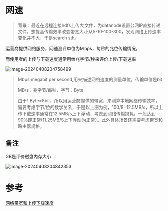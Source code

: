 # 网速

>  背景：最近在远程连接hdfs上传大文件，为datanode设置公网IP直接传递文件，想提高传输效率改变带宽大小从5-10-100-300，发现网络上传速率变化并不大，于是search sth。

运营商提供网络服务，网速测评单位为Mbps，每秒的兆位传输情况。

而使用者的上传与下载速度通常用给兆字节/秒来评价上传/下载速率



![image-20240408204758499](C:\Users\22779\AppData\Roaming\Typora\typora-user-images\image-20240408204758499.png)

> Mbps,megabit per second,用来描述网络速度的测量单位，传输单位是bit
>
> MB/s：兆字节/每秒，字节：Byte
>
> 由于1 Byte=8bit，所以用运营商提供的带宽，来测算本地网络传输效率，需要考虑字节/位的数学关系，于是以上图为例，100/8=12.5MB/s，所以上传下载速率通常在12.5MB/s上下浮动，考虑到网络传输损耗，一般达到90％即正常(11.25MB/S上下浮动为正常）。此外具体场景还需要考虑带宽和路由器规格。





## 备注

GB是评价磁盘内存大小

![image-20240408204842353](C:\Users\22779\AppData\Roaming\Typora\typora-user-images\image-20240408204842353.png)

# 参考

[网络带宽和上传下载速度](https://www.c114.com.cn/news/52/a1180035.html)